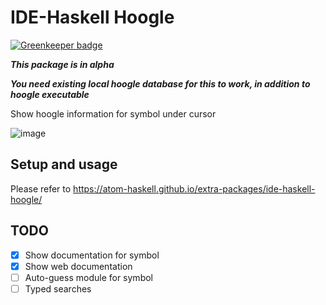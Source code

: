 # IDE-Haskell Hoogle

[![Greenkeeper badge](https://badges.greenkeeper.io/atom-haskell/ide-haskell-hoogle.svg)](https://greenkeeper.io/)

***This package is in alpha***

***You need existing local hoogle database for this to work, in addition to hoogle executable***

Show hoogle information for symbol under cursor

![image](https://cloud.githubusercontent.com/assets/7275622/19613091/0ff65a68-97f3-11e6-9dad-3546a47d3f13.png)

## Setup and usage

Please refer to https://atom-haskell.github.io/extra-packages/ide-haskell-hoogle/

## TODO

* [x] Show documentation for symbol
* [x] Show web documentation
* [ ] Auto-guess module for symbol
* [ ] Typed searches
